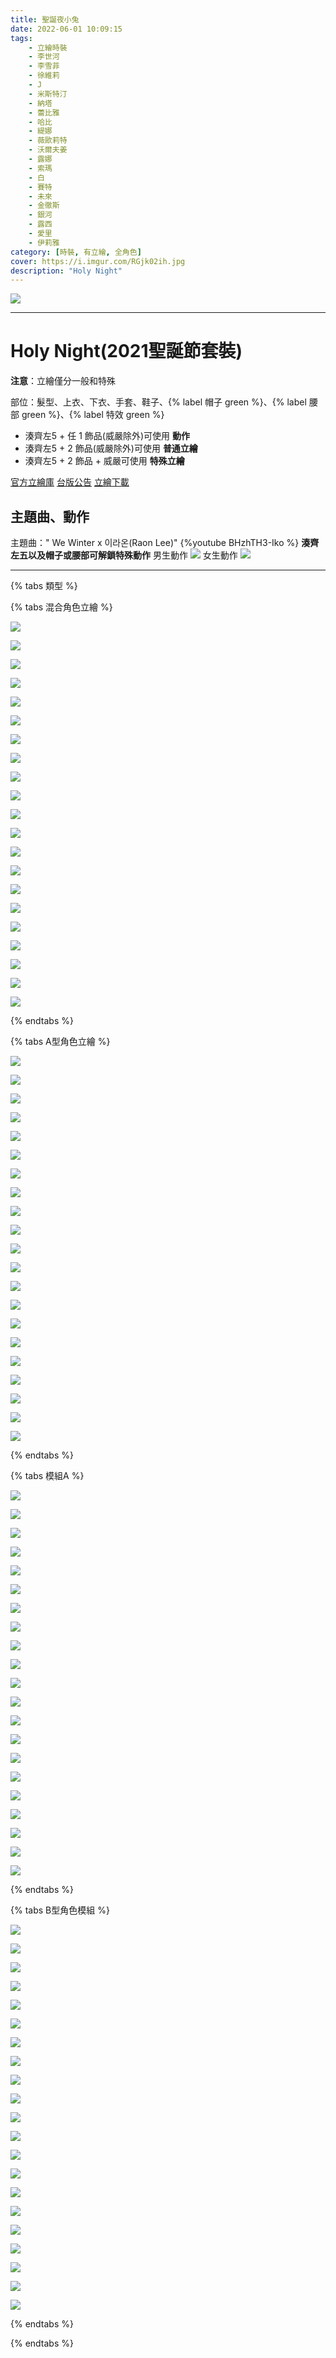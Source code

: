 ```yaml
---
title: 聖誕夜小兔
date: 2022-06-01 10:09:15
tags:
    - 立繪時裝
    - 李世河
    - 李雪菲
    - 徐維莉
    - J
    - 米斯特汀
    - 納塔
    - 蕾比雅
    - 哈比
    - 緹娜
    - 薇歐莉特
    - 沃爾夫姜
    - 露娜
    - 索瑪
    - 白
    - 賽特
    - 未來
    - 金徹斯
    - 銀河
    - 露西
    - 愛里
    - 伊莉雅
category: [時裝, 有立繪, 全角色]
cover: https://i.imgur.com/RGjk02ih.jpg
description: "Holy Night"
---
```


[![](https://i.imgur.com/RGjk02ih.jpg)](https://i.imgur.com/RGjk02i.jpg)

---
# Holy Night(2021聖誕節套裝)

**注意**：立繪僅分一般和特殊


部位：髮型、上衣、下衣、手套、鞋子、{% label 帽子 green %}、{% label 腰部 green %}、{% label 特效 green %}
- 湊齊左5 + 任 1 飾品(威嚴除外)可使用 **動作**
- 湊齊左5 + 2 飾品(威嚴除外)可使用 **普通立繪**
- 湊齊左5 + 2 飾品 + 威嚴可使用 **特殊立繪**

[官方立繪庫](https://www.naddic.co.kr/ko/game/cls/fansitekit)
[台版公告](http://cls.mangot5.com/game/cls/news/detail?contentNo=52499)
[立繪下載](https://closers.vod.nexoncdn.co.kr/site/fansitekit/Closers_FansiteKit_holynight_schaq.zip)

## 主題曲、動作
主題曲：" We Winter x 이라온(Raon Lee)" 
{%youtube BHzhTH3-Iko %}
**湊齊左五以及帽子或腰部可解鎖特殊動作**
男生動作
![](https://i.imgur.com/70L7nbR.gif)
女生動作
![](https://i.imgur.com/lSZekXn.gif)


---

{% tabs 類型 %}
<!-- tab 普通立繪-->
{% tabs 混合角色立繪 %}
<!-- tab 李世河(Seha)-->
[![](https://i.imgur.com/dNrFv0zh.jpg)](https://i.imgur.com/dNrFv0z.jpg)
<!-- endtab -->
<!-- tab 李雪菲(Seulbi)-->
[![](https://i.imgur.com/pOUn6R3h.jpg)](https://i.imgur.com/pOUn6R3.jpg)
<!-- endtab -->
<!-- tab 徐維莉(Yuri)-->
[![](https://i.imgur.com/nMiQJqyh.jpg)](https://i.imgur.com/nMiQJqy.jpg)
<!-- endtab -->
<!-- tab J-->
[![](https://i.imgur.com/lUVJs2Ih.jpg)](https://i.imgur.com/lUVJs2I.jpg)
<!-- endtab -->
<!-- tab 米斯特汀(Tein)-->
[![](https://i.imgur.com/SDHZY9sh.jpg)](https://i.imgur.com/SDHZY9s.jpg)
<!-- endtab -->
<!-- tab 納塔(Nata)-->
[![](https://i.imgur.com/n1J2omAh.jpg)](https://i.imgur.com/n1J2omA.jpg)
<!-- endtab -->
<!-- tab 蕾比雅(Levia)-->
[![](https://i.imgur.com/ZPoFsMyh.jpg)](https://i.imgur.com/ZPoFsMy.jpg)
<!-- endtab -->
<!-- tab 哈比(Harpy)-->
[![](https://i.imgur.com/asjEMGch.jpg)](https://i.imgur.com/asjEMGc.jpg)
<!-- endtab -->
<!-- tab 緹娜(Tina)-->
[![](https://i.imgur.com/zYOksLhh.jpg)](https://i.imgur.com/zYOksLh.jpg)
<!-- endtab -->
<!-- tab 薇歐莉特(Violet)-->
[![](https://i.imgur.com/g5EP5rBh.jpg)](https://i.imgur.com/g5EP5rB.jpg)
<!-- endtab -->
<!-- tab 沃爾夫姜(Wolfgang)-->
[![](https://i.imgur.com/fsDVq4Wh.jpg)](https://i.imgur.com/fsDVq4W.jpg)
<!-- endtab -->
<!-- tab 露娜(Luna)-->
[![](https://i.imgur.com/2XsO8Cch.jpg)](https://i.imgur.com/2XsO8Cc.jpg)
<!-- endtab -->
<!-- tab 索瑪(Soma)-->
[![](https://i.imgur.com/it4mUqdh.jpg)](https://i.imgur.com/it4mUqd.jpg)
<!-- endtab -->
<!-- tab 白(Bai)-->
[![](https://i.imgur.com/aDsQQsGh.jpg)](https://i.imgur.com/aDsQQsG.jpg)
<!-- endtab -->
<!-- tab 賽特(Seth)-->
[![](https://i.imgur.com/iz6Lva6h.jpg)](https://i.imgur.com/iz6Lva6.jpg)
<!-- endtab -->
<!-- tab 未來(Mirae)-->
[![](https://i.imgur.com/euRpu3Mh.jpg)](https://i.imgur.com/euRpu3M.jpg)
<!-- endtab -->
<!-- tab 徹斯(Chulsoo)-->
[![](https://i.imgur.com/nYgs0BQh.jpg)](https://i.imgur.com/nYgs0BQ.jpg)
<!-- endtab -->
<!-- tab 銀河(Eunha)-->
[![](https://i.imgur.com/m4Tr86mh.jpg)](https://i.imgur.com/m4Tr86m.jpg)
<!-- endtab -->
<!-- tab 露西(Lucy)-->
[![](https://i.imgur.com/JXLeOkYh.jpg)](https://i.imgur.com/JXLeOkY.jpg)
<!-- endtab -->
<!-- tab 愛里(Aeri)-->
[![](https://i.imgur.com/weKv8kKh.png)](https://i.imgur.com/weKv8kK.png)
<!-- endtab -->
<!-- tab 伊莉雅(Ria)-->
[![](https://imgur.com/p2biYuch.png)](https://imgur.com/p2biYuc.png)
<!-- endtab -->
{% endtabs %}
<!-- endtab -->

<!-- tab 特殊立繪 -->
{% tabs A型角色立繪 %}
<!-- tab 李世河(Seha)-->
[![](https://i.imgur.com/zIYTy8gh.jpg)](https://i.imgur.com/zIYTy8g.jpg)
<!-- endtab -->
<!-- tab 李雪菲(Seulbi)-->
[![](https://i.imgur.com/rFWvYlvh.jpg)](https://i.imgur.com/rFWvYlv.jpg)
<!-- endtab -->
<!-- tab 徐維莉(Yuri)-->
[![](https://i.imgur.com/6YKir2dh.jpg)](https://i.imgur.com/6YKir2d.jpg)
<!-- endtab -->
<!-- tab J-->
[![](https://i.imgur.com/YrmagCAh.jpg)](https://i.imgur.com/YrmagCA.jpg)
<!-- endtab -->
<!-- tab 米斯特汀(Tein)-->
[![](https://i.imgur.com/LqYDMRch.jpg)](https://i.imgur.com/LqYDMRc.jpg)
<!-- endtab -->
<!-- tab 納塔(Nata)-->
[![](https://i.imgur.com/vOoAaSkh.jpg)](https://i.imgur.com/vOoAaSk.jpg)
<!-- endtab -->
<!-- tab 蕾比雅(Levia)-->
[![](https://i.imgur.com/nawHCHeh.jpg)](https://i.imgur.com/nawHCHe.jpg)
<!-- endtab -->
<!-- tab 哈比(Harpy)-->
[![](https://i.imgur.com/ZEytW0ch.jpg)](https://i.imgur.com/ZEytW0c.jpg)
<!-- endtab -->
<!-- tab 緹娜(Tina)-->
[![](https://i.imgur.com/SfJh8RWh.jpg)](https://i.imgur.com/SfJh8RW.jpg)
<!-- endtab -->
<!-- tab 薇歐莉特(Violet)-->
[![](https://i.imgur.com/YSI9BCth.jpg)](https://i.imgur.com/YSI9BCt.jpg)
<!-- endtab -->
<!-- tab 沃爾夫姜(Wolfgang)-->
[![](https://i.imgur.com/ldc8ZU2h.jpg)](https://i.imgur.com/ldc8ZU2.jpg)
<!-- endtab -->
<!-- tab 露娜(Luna)-->
[![](https://i.imgur.com/bYa0K59h.jpg)](https://i.imgur.com/bYa0K59.jpg)
<!-- endtab -->
<!-- tab 索瑪(Soma)-->
[![](https://i.imgur.com/YS2qU0gh.jpg)](https://i.imgur.com/YS2qU0g.jpg)
<!-- endtab -->
<!-- tab 白(Bai)-->
[![](https://i.imgur.com/Vi55Lqph.jpg)](https://i.imgur.com/Vi55Lqp.jpg)
<!-- endtab -->
<!-- tab 賽特(Seth)-->
[![](https://i.imgur.com/MTlCJMYh.jpg)](https://i.imgur.com/MTlCJMY.jpg)
<!-- endtab -->
<!-- tab 未來(Mirae)-->
[![](https://i.imgur.com/TUjVKPch.jpg)](https://i.imgur.com/TUjVKPc.jpg)
<!-- endtab -->
<!-- tab 徹斯(Chulsoo)-->
[![](https://i.imgur.com/GeY3pU9h.jpg)](https://i.imgur.com/GeY3pU9.jpg)
<!-- endtab -->
<!-- tab 銀河(Eunha)-->
[![](https://i.imgur.com/LqxsdeEh.jpg)](https://i.imgur.com/LqxsdeE.jpg)
<!-- endtab -->
<!-- tab 露西(Lucy)-->
[![](https://i.imgur.com/xwi5dkyh.jpg)](https://i.imgur.com/xwi5dky.jpg)
<!-- endtab -->
<!-- tab 愛里(Aeri)-->
[![](https://i.imgur.com/xZNjCwQh.png)](https://i.imgur.com/xZNjCwQ.png)
<!-- endtab -->
<!-- tab 伊莉雅(Ria)-->
[![](https://imgur.com/9S2nXdjh.png)](https://imgur.com/9S2nXdj.png)
<!-- endtab -->
{% endtabs %}
<!-- endtab -->

<!-- tab 模組A型-->
{% tabs 模組A %}
<!-- tab 李世河(Seha)-->
[![](https://i.imgur.com/oz1bM1mh.jpg)](https://i.imgur.com/oz1bM1m.jpg)
<!-- endtab -->
<!-- tab 李雪菲(Seulbi)-->
[![](https://i.imgur.com/fkik9Pth.jpg)](https://i.imgur.com/fkik9Pt.jpg)
<!-- endtab -->
<!-- tab 徐維莉(Yuri)-->
[![](https://i.imgur.com/dM00zEvh.jpg)](https://i.imgur.com/dM00zEv.jpg)
<!-- endtab -->
<!-- tab J-->
[![](https://i.imgur.com/xVghk7Ch.jpg)](https://i.imgur.com/xVghk7C.jpg)
<!-- endtab -->
<!-- tab 米斯特汀(Tein)-->
[![](https://i.imgur.com/OnCElZgh.jpg)](https://i.imgur.com/OnCElZg.jpg)
<!-- endtab -->
<!-- tab 納塔(Nata)-->
[![](https://i.imgur.com/71ykLLnh.jpg)](https://i.imgur.com/71ykLLn.jpg)
<!-- endtab -->
<!-- tab 蕾比雅(Levia)-->
[![](https://i.imgur.com/XVNx2vTh.jpg)](https://i.imgur.com/XVNx2vT.jpg)
<!-- endtab -->
<!-- tab 哈比(Harpy)-->
[![](https://i.imgur.com/VqZoel1h.jpg)](https://i.imgur.com/VqZoel1.jpg)
<!-- endtab -->
<!-- tab 緹娜(Tina)-->
[![](https://i.imgur.com/ZyzkURth.jpg)](https://i.imgur.com/ZyzkURt.jpg)
<!-- endtab -->
<!-- tab 薇歐莉特(Violet)-->
[![](https://i.imgur.com/MWNL6B1h.jpg)](https://i.imgur.com/MWNL6B1.jpg)
<!-- endtab -->
<!-- tab 沃爾夫姜(Wolfgang)-->
[![](https://i.imgur.com/oYFJNz0h.jpg)](https://i.imgur.com/oYFJNz0.jpg)
<!-- endtab -->
<!-- tab 露娜(Luna)-->
[![](https://i.imgur.com/X6WQ7Jfh.jpg)](https://i.imgur.com/X6WQ7Jf.jpg)
<!-- endtab -->
<!-- tab 索瑪(Soma)-->
[![](https://i.imgur.com/m3LMYQ3h.jpg)](https://i.imgur.com/m3LMYQ3.jpg)
<!-- endtab -->
<!-- tab 白(Bai)-->
[![](https://i.imgur.com/ycH9eAIh.jpg)](https://i.imgur.com/ycH9eAI.jpg)
<!-- endtab -->
<!-- tab 賽特(Seth)-->
[![](https://i.imgur.com/ccuZ1VPh.jpg)](https://i.imgur.com/ccuZ1VP.jpg)
<!-- endtab -->
<!-- tab 未來(Mirae)-->
[![](https://i.imgur.com/i4nlu1oh.jpg)](https://i.imgur.com/i4nlu1o.jpg)
<!-- endtab -->
<!-- tab 徹斯(Chulsoo)-->
[![](https://i.imgur.com/JQ9ZxqAh.jpg)](https://i.imgur.com/JQ9ZxqA.jpg)
<!-- endtab -->
<!-- tab 銀河(Eunha)-->
[![](https://i.imgur.com/3TE9CWgh.jpg)](https://i.imgur.com/3TE9CWg.jpg)
<!-- endtab -->
<!-- tab 露西(Lucy)-->
[![](https://i.imgur.com/fMdVDdIh.jpg)](https://i.imgur.com/fMdVDdI.jpg)
<!-- endtab -->
<!-- tab 愛里(Aeri)-->
[![](https://i.imgur.com/JnN8SmXh.png)](https://i.imgur.com/JnN8SmX.png)
<!-- endtab -->
<!-- tab 伊莉雅(Ria)-->
[![](https://imgur.com/kijVIDJh.png)](https://imgur.com/kijVIDJ.png)
<!-- endtab -->
{% endtabs %}
<!-- endtab -->

<!-- tab 模組B型-->
{% tabs B型角色模組 %}

<!-- tab 李世河(Seha)-->
[![](https://i.imgur.com/K64Gu7Kh.png)](https://i.imgur.com/K64Gu7K.png)
<!-- endtab -->
<!-- tab 李雪菲(Seulbi)-->
[![](https://i.imgur.com/z8loUMCh.png)](https://i.imgur.com/z8loUMC.png)
<!-- endtab -->
<!-- tab 徐維莉(Yuri)-->
[![](https://i.imgur.com/S3odbXJh.png)](https://i.imgur.com/S3odbXJ.png)
<!-- endtab -->
<!-- tab J-->
[![](https://i.imgur.com/gappfHih.png)](https://i.imgur.com/gappfHi.png)
<!-- endtab -->
<!-- tab 米斯特汀(Tein)-->
[![](https://i.imgur.com/3fR353Sh.png)](https://i.imgur.com/3fR353S.png)
<!-- endtab -->
<!-- tab 納塔(Nata)-->
[![](https://i.imgur.com/kP8vWQAh.png)](https://i.imgur.com/kP8vWQA.png)
<!-- endtab -->
<!-- tab 蕾比雅(Levia)-->
[![](https://i.imgur.com/8QGCOE8h.png)](https://i.imgur.com/8QGCOE8.png)
<!-- endtab -->
<!-- tab 哈比(Harpy)-->
[![](https://i.imgur.com/5pPTOgph.png)](https://i.imgur.com/5pPTOgp.png)
<!-- endtab -->
<!-- tab 緹娜(Tina)-->
[![](https://i.imgur.com/nKdO26kh.png)](https://i.imgur.com/nKdO26k.png)
<!-- endtab -->
<!-- tab 薇歐莉特(Violet)-->
[![](https://i.imgur.com/AmnUgwKh.png)](https://i.imgur.com/AmnUgwK.png)
<!-- endtab -->
<!-- tab 沃爾夫姜(Wolfgang)-->
[![](https://i.imgur.com/BjYEGuqh.png)](https://i.imgur.com/BjYEGuq.png)
<!-- endtab -->
<!-- tab 露娜(Luna)-->
[![](https://i.imgur.com/MBgUVJjh.png)](https://i.imgur.com/MBgUVJj.png)
<!-- endtab -->
<!-- tab 索瑪(Soma)-->
[![](https://i.imgur.com/3iOI465h.png)](https://i.imgur.com/3iOI465.png)
<!-- endtab -->
<!-- tab 白(Bai)-->
[![](https://i.imgur.com/MUcu66Hh.png)](https://i.imgur.com/MUcu66H.png)
<!-- endtab -->
<!-- tab 賽特(Seth)-->
[![](https://i.imgur.com/btqruR0h.png)](https://i.imgur.com/btqruR0.png)
<!-- endtab -->
<!-- tab 未來(Mirae)-->
[![](https://i.imgur.com/XfaXMJSh.png)](https://i.imgur.com/XfaXMJS.png)
<!-- endtab -->
<!-- tab 徹斯(Chulsoo)-->
[![](https://i.imgur.com/oHYJ1BDh.png)](https://i.imgur.com/oHYJ1BD.png)
<!-- endtab -->
<!-- tab 銀河(Eunha)-->
[![](https://i.imgur.com/00EZvaKh.png)](https://i.imgur.com/00EZvaK.png)
<!-- endtab -->
<!-- tab 露西(Lucy)-->
[![](https://i.imgur.com/E7mqOInh.png)](https://i.imgur.com/E7mqOIn.png)
<!-- endtab -->
<!-- tab 愛里(Aeri)-->
[![](https://i.imgur.com/GGWvRu8h.png)](https://i.imgur.com/GGWvRu8.png)
<!-- endtab -->
<!-- tab 伊莉雅(Ria)-->
[![](https://imgur.com/KB8ewRQh.png)](https://imgur.com/KB8ewRQ.png)
<!-- endtab -->
{% endtabs %}
<!-- endtab -->
{% endtabs %}

